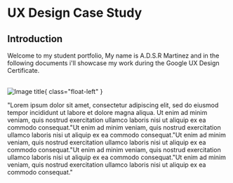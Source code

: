 # UX Design Case Study

## Introduction

Welcome to my student portfolio, My name is A.D.S.R Martinez and in the following documents i'll showcase my work during the Google UX Design Certificate. <br><br>


![Image title](https://dummyimage.com/300x200/eee/aaa){ class="float-left" }

"Lorem ipsum dolor sit amet, consectetur adipiscing elit, sed do eiusmod tempor incididunt ut labore et dolore magna aliqua. Ut enim ad minim veniam, quis nostrud exercitation ullamco laboris nisi ut aliquip ex ea commodo consequat."Ut enim ad minim veniam, quis nostrud exercitation ullamco laboris nisi ut aliquip ex ea commodo consequat."Ut enim ad minim veniam, quis nostrud exercitation ullamco laboris nisi ut aliquip ex ea commodo consequat."Ut enim ad minim veniam, quis nostrud exercitation ullamco laboris nisi ut aliquip ex ea commodo consequat."Ut enim ad minim veniam, quis nostrud exercitation ullamco laboris nisi ut aliquip ex ea commodo consequat."
